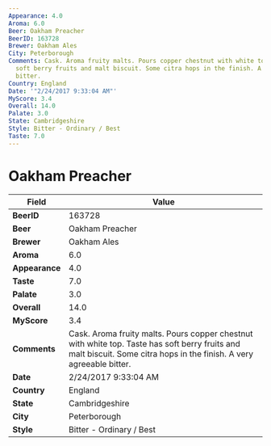 ```yaml
---
Appearance: 4.0
Aroma: 6.0
Beer: Oakham Preacher
BeerID: 163728
Brewer: Oakham Ales
City: Peterborough
Comments: Cask. Aroma fruity malts. Pours copper chestnut with white top. Taste has
  soft berry fruits and malt biscuit. Some citra hops in the finish. A very agreeable
  bitter.
Country: England
Date: '"2/24/2017 9:33:04 AM"'
MyScore: 3.4
Overall: 14.0
Palate: 3.0
State: Cambridgeshire
Style: Bitter - Ordinary / Best
Taste: 7.0
---
```


# Oakham Preacher

| Field         | Value |
|---------------|-------|
| **BeerID** | 163728 |
| **Beer** | Oakham Preacher |
| **Brewer** | Oakham Ales |
| **Aroma** | 6.0 |
| **Appearance** | 4.0 |
| **Taste** | 7.0 |
| **Palate** | 3.0 |
| **Overall** | 14.0 |
| **MyScore** | 3.4 |
| **Comments** | Cask. Aroma fruity malts. Pours copper chestnut with white top. Taste has soft berry fruits and malt biscuit. Some citra hops in the finish. A very agreeable bitter. |
| **Date** | 2/24/2017 9:33:04 AM |
| **Country** | England |
| **State** | Cambridgeshire |
| **City** | Peterborough |
| **Style** | Bitter - Ordinary / Best |
